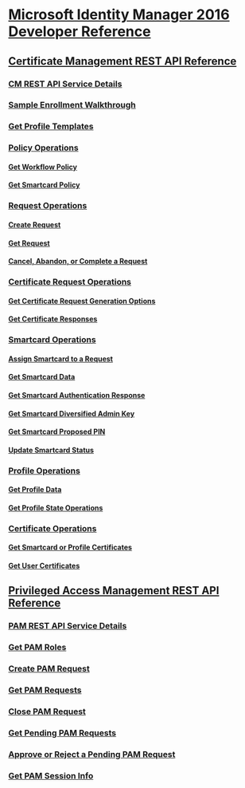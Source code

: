 # [Microsoft Identity Manager 2016 Developer Reference](microsoft-identity-manager-2016-developer-reference.md)
## [Certificate Management REST API Reference](certificate-management-rest-api-reference.md)
### [CM REST API Service Details](certificate-management-rest-api-service-details.md)
### [Sample Enrollment Walkthrough](sample-enrollment-walkthrough.md)
### [Get Profile Templates](get-profile-templates.md)
### [Policy Operations](policy-operations.md)
#### [Get Workflow Policy](get-workflow-policy.md)
#### [Get Smartcard Policy](get-smartcard-policy.md)
### [Request Operations](request-operations.md)
#### [Create Request](create-request.md)
#### [Get Request](get-request.md)
#### [Cancel, Abandon, or Complete a Request](cancel-abandon-complete-request.md)
### [Certificate Request Operations](certificate-request-operations.md)
#### [Get Certificate Request Generation Options](get-certificate-request-generation-options.md)
#### [Get Certificate Responses](get-certificate-responses.md)
### [Smartcard Operations](smartcard-operations.md)
#### [Assign Smartcard to a Request](assign-smartcard-to-request.md)
#### [Get Smartcard Data](get-smartcard-data.md)
#### [Get Smartcard Authentication Response](get-smartcard-authentication-response.md)
#### [Get Smartcard Diversified Admin Key](get-smartcard-diversified-admin-key.md)
#### [Get Smartcard Proposed PIN](get-smartcard-proposed-pin.md)
#### [Update Smartcard Status](update-smartcard-status.md)
### [Profile Operations](profile-operations.md)
#### [Get Profile Data](get-profile-data.md)
#### [Get Profile State Operations](get-profile-state-operations.md)
### [Certificate Operations](certificate-operations.md)
#### [Get Smartcard or Profile Certificates](get-smartcard-profile-certificates.md)
#### [Get User Certificates](get-user-certificates.md)
## [Privileged Access Management REST API Reference](privileged-access-management-rest-api-reference.md)
### [PAM REST API Service Details](privileged-access-management-rest-api-service-details.md)
### [Get PAM Roles](privileged-access-management-get-roles.md)
### [Create PAM Request](privileged-access-management-create-request.md)
### [Get PAM Requests](privileged-access-management-get-requests.md)
### [Close PAM Request](privileged-access-management-close-request.md)
### [Get Pending PAM Requests](privileged-access-management-get-pending-requests.md)
### [Approve or Reject a Pending PAM Request](privileged-access-management-approve-reject-pending-request.md)
### [Get PAM Session Info](privileged-access-management-get-session-info.md)
